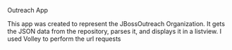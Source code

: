 Outreach App

This app was created to represent the JBossOutreach Organization. It gets the JSON data from the repository, parses it, and displays it in a listview.
I used Volley to perform the url requests
